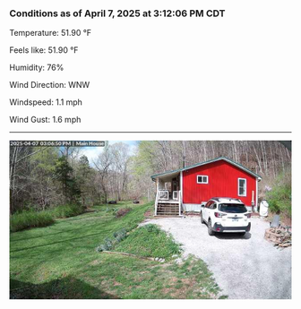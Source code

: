### Conditions as of April 7, 2025 at 3:12:06 PM CDT 

Temperature: 51.90 &deg;F

Feels like: 51.90 &deg;F

Humidity: 76%

Wind Direction: WNW

Windspeed: 1.1 mph

Wind Gust: 1.6 mph

---

<img src="./images/latest.jpeg"/>

